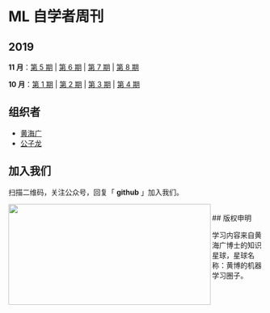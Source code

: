 # ML 自学者周刊 


## 2019

**11 月**：[第 5 期](docs/doc_005.md) | [第 6 期](docs/doc_006.md) | [第 7 期](docs/doc_007.md) | [第 8 期](docs/doc_008.md)

**10 月**：[第 1 期](docs/doc_001.md) | [第 2 期](docs/doc_002.md) | [第 3 期](docs/doc_003.md) | [第 4 期](docs/doc_004.md)


## 组织者

- [黄海广](https://github.com/fengdu78)
- [公子龙](https://mp.weixin.qq.com/s/FBmYWfdh8Vi5NnVmt6M82Q)

## 加入我们

扫描二维码，关注公众号，回复「 **github** 」加入我们。

<a href="url"><img src="https://mmbiz.qpic.cn/mmbiz_png/icmWrEONNM8XxPzBBx0ybWehZuibAh67P2y6YG0V6ZPmeTng5EetPCibiaSEneqoMeyIhbhaNSZ4IXA2v4XyyARicew/640?wx_fmt=png&wxfrom=5&wx_lazy=1&wx_co=1" align="left" height="200" width="400" ></a>

<br>
## 版权申明

学习内容来自黄海广博士的知识星球，星球名称：黄博的机器学习圈子。
